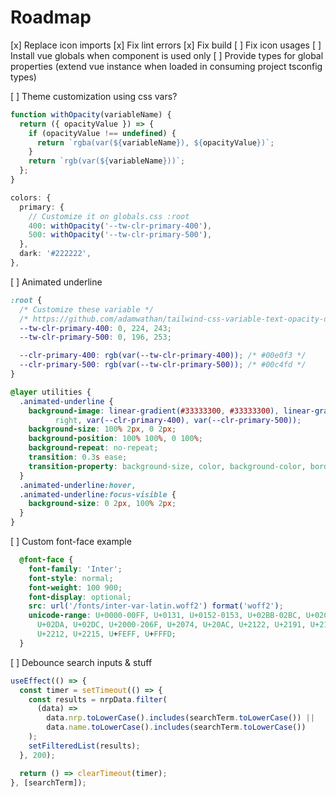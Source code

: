 # Roadmap

[x] Replace icon imports 
[x] Fix lint errors
[x] Fix build
[ ] Fix icon usages
[ ] Install vue globals when component is used only
[ ] Provide types for global properties (extend vue instance when loaded in consuming project tsconfig types)

[ ] Theme customization using css vars?
```ts
function withOpacity(variableName) {
  return ({ opacityValue }) => {
    if (opacityValue !== undefined) {
      return `rgba(var(${variableName}), ${opacityValue})`;
    }
    return `rgb(var(${variableName}))`;
  };
}

colors: {
  primary: {
    // Customize it on globals.css :root
    400: withOpacity('--tw-clr-primary-400'),
    500: withOpacity('--tw-clr-primary-500'),
  },
  dark: '#222222',
},
```

[ ] Animated underline
```css
:root {
  /* Customize these variable */
  /* https://github.com/adamwathan/tailwind-css-variable-text-opacity-demo */
  --tw-clr-primary-400: 0, 224, 243;
  --tw-clr-primary-500: 0, 196, 253;

  --clr-primary-400: rgb(var(--tw-clr-primary-400)); /* #00e0f3 */
  --clr-primary-500: rgb(var(--tw-clr-primary-500)); /* #00c4fd */
}

@layer utilities {
  .animated-underline {
    background-image: linear-gradient(#33333300, #33333300), linear-gradient(to
          right, var(--clr-primary-400), var(--clr-primary-500));
    background-size: 100% 2px, 0 2px;
    background-position: 100% 100%, 0 100%;
    background-repeat: no-repeat;
    transition: 0.3s ease;
    transition-property: background-size, color, background-color, border-color;
  }
  .animated-underline:hover,
  .animated-underline:focus-visible {
    background-size: 0 2px, 100% 2px;
  }
}
```

[ ] Custom font-face example

```css
  @font-face {
    font-family: 'Inter';
    font-style: normal;
    font-weight: 100 900;
    font-display: optional;
    src: url('/fonts/inter-var-latin.woff2') format('woff2');
    unicode-range: U+0000-00FF, U+0131, U+0152-0153, U+02BB-02BC, U+02C6,
      U+02DA, U+02DC, U+2000-206F, U+2074, U+20AC, U+2122, U+2191, U+2193,
      U+2212, U+2215, U+FEFF, U+FFFD;
  }
```

[ ] Debounce search inputs & stuff
```ts
useEffect(() => {
  const timer = setTimeout(() => {
    const results = nrpData.filter(
      (data) =>
        data.nrp.toLowerCase().includes(searchTerm.toLowerCase()) ||
        data.name.toLowerCase().includes(searchTerm.toLowerCase())
    );
    setFilteredList(results);
  }, 200);

  return () => clearTimeout(timer);
}, [searchTerm]);
```
